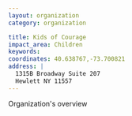 ```yaml
---
layout: organization
category: organization

title: Kids of Courage
impact_area: Children
keywords: 
coordinates: 40.638767,-73.700821
address: |
  1315B Broadway Suite 207
  Hewlett NY 11557
---
```

Organization's overview
